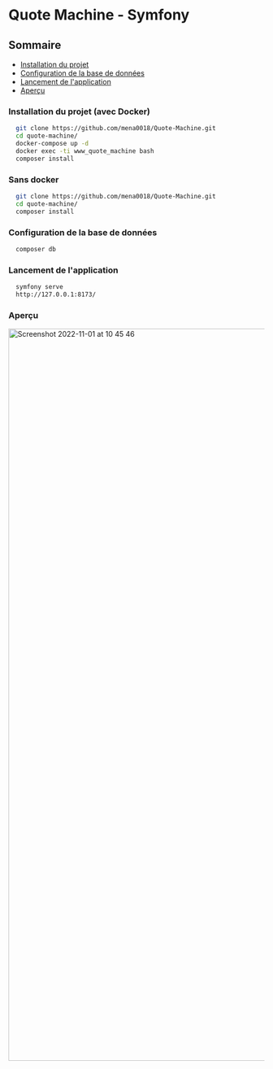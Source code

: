 # Quote Machine - Symfony

## Sommaire

- [Installation du projet](#installation)
- [Configuration de la base de données](#configuration)
- [Lancement de l'application]("start)
- [Aperçu](#apercu)

### Installation du projet (avec Docker)

```bash
  git clone https://github.com/mena0018/Quote-Machine.git
  cd quote-machine/
  docker-compose up -d
  docker exec -ti www_quote_machine bash
  composer install
```

### Sans docker

```bash
  git clone https://github.com/mena0018/Quote-Machine.git
  cd quote-machine/
  composer install
```

### Configuration de la base de données

```bash
  composer db
```

### Lancement de l'application

```bash
  symfony serve
  http://127.0.0.1:8173/
```

### Aperçu

<img width="1440" alt="Screenshot 2022-11-01 at 10 45 46" src="https://user-images.githubusercontent.com/89834824/199206116-4f035345-b9fc-41e3-890f-a62c7dfe403f.png">
